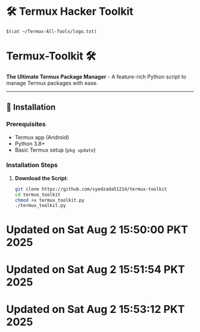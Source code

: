 #  🛠️ Termux Hacker Toolkit



```
$(cat ~/Termux-All-Tools/logo.txt)
```


# Termux-Toolkit 🛠️

**The Ultimate Termux Package Manager** - A feature-rich Python script to manage Termux packages with ease.

---

## 🚀 Installation

### Prerequisites
- Termux app (Android)
- Python 3.8+
- Basic Termux setup (`pkg update`)

### Installation Steps
1. **Download the Script**:
   ```bash
   git clone https://github.com/syedzada51214/termux-toolkit
   cd termux_toolkit
   chmod +x termux_toolkit.py
   ./termux_toolkit.py
# Updated on Sat Aug  2 15:50:00 PKT 2025
# Updated on Sat Aug  2 15:51:54 PKT 2025
# Updated on Sat Aug  2 15:53:12 PKT 2025
